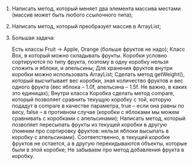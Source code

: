 1. Написать метод, который меняет два элемента массива местами
  (массив может быть любого ссылочного типа);
2. Написать метод, который преобразует массив в ArrayList;
3. Большая задача:

    Есть классы Fruit -> Apple, Orange (больше фруктов не надо);
    Класс Box, в который можно складывать фрукты. Коробки условно сортируются по типу фрукта,
    поэтому в одну коробку нельзя сложить и яблоки, и апельсины;
    Для хранения фруктов внутри коробки можно использовать ArrayList;
    Сделать метод getWeight(), который высчитывает вес коробки,
    зная количество фруктов и вес одного фрукта (вес яблока – 1.0f, апельсина – 1.5f. Не важно,
    в каких это единицах);
    Внутри класса Коробка сделать метод compare, который позволяет сравнить текущую коробку с той,
    которую подадут в compare в качестве параметра,
    true – если она равны по весу, false – в противном случае 
   (коробки с яблоками мы можем сравнивать с коробками с апельсинами);
    Написать метод, который позволяет пересыпать фрукты из текущей коробки в другую
   (помним про сортировку фруктов: нельзя яблоки высыпать в коробку с апельсинами).
    Соответственно, в текущей коробке фруктов не остается, а в другую перекидываются объекты,
    которые были в этой коробке;
    Не забываем про метод добавления фрукта в коробку.
